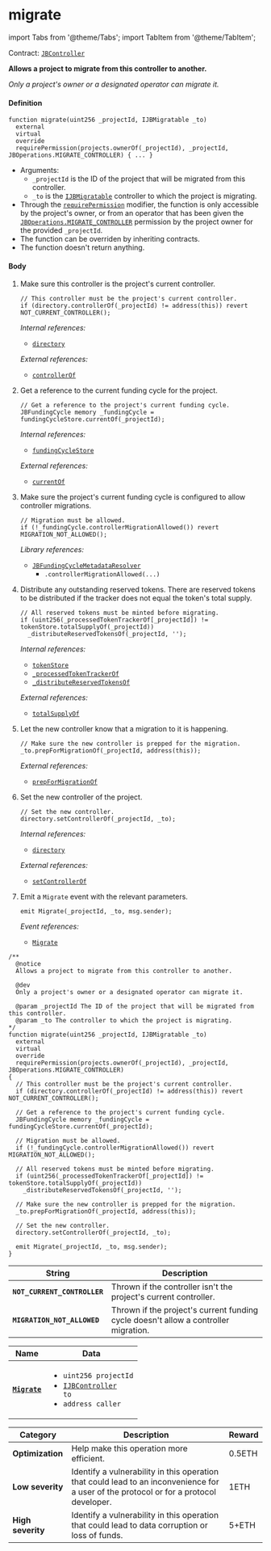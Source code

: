 # migrate

import Tabs from '@theme/Tabs';
import TabItem from '@theme/TabItem';

Contract: [`JBController`](/dev/api/contracts/or-controllers/jbcontroller/README.md)​‌

<Tabs>
<TabItem value="Step by step" label="Step by step">

**Allows a project to migrate from this controller to another.**

_Only a project's owner or a designated operator can migrate it._

#### Definition

```
function migrate(uint256 _projectId, IJBMigratable _to)
  external
  virtual
  override
  requirePermission(projects.ownerOf(_projectId), _projectId, JBOperations.MIGRATE_CONTROLLER) { ... }
```

- Arguments:
  - `_projectId` is the ID of the project that will be migrated from this controller.
  - `_to` is the [`IJBMigratable`](/dev/api/interfaces/ijbmigratable.md) controller to which the project is migrating.
- Through the [`requirePermission`](/dev/api/contracts/or-abstract/jboperatable/modifiers/requirepermission.md) modifier, the function is only accessible by the project's owner, or from an operator that has been given the [`JBOperations.MIGRATE_CONTROLLER`](/dev/api/libraries/jboperations.md) permission by the project owner for the provided `_projectId`.
- The function can be overriden by inheriting contracts.
- The function doesn't return anything.

#### Body

1.  Make sure this controller is the project's current controller.

    ```
    // This controller must be the project's current controller.
    if (directory.controllerOf(_projectId) != address(this)) revert NOT_CURRENT_CONTROLLER();
    ```

    _Internal references:_

    - [`directory`](/dev/api/contracts/or-controllers/jbcontroller/properties/directory.md)

    _External references:_

    - [`controllerOf`](/dev/api/contracts/jbdirectory/properties/controllerof.md)

2.  Get a reference to the current funding cycle for the project.

    ```
    // Get a reference to the project's current funding cycle.
    JBFundingCycle memory _fundingCycle = fundingCycleStore.currentOf(_projectId);
    ```

    _Internal references:_

    - [`fundingCycleStore`](/dev/api/contracts/or-controllers/jbcontroller/properties/fundingcyclestore.md)

    _External references:_

    - [`currentOf`](/dev/api/contracts/jbfundingcyclestore/read/currentof.md)

3.  Make sure the project's current funding cycle is configured to allow controller migrations.

    ```
    // Migration must be allowed.
    if (!_fundingCycle.controllerMigrationAllowed()) revert MIGRATION_NOT_ALLOWED();
    ```

    _Library references:_

    - [`JBFundingCycleMetadataResolver`](/dev/api/libraries/jbfundingcyclemetadataresolver.md)
      - `.controllerMigrationAllowed(...)`

4.  Distribute any outstanding reserved tokens. There are reserved tokens to be distributed if the tracker does not equal the token's total supply.

    ```
    // All reserved tokens must be minted before migrating.
    if (uint256(_processedTokenTrackerOf[_projectId]) != tokenStore.totalSupplyOf(_projectId))
      _distributeReservedTokensOf(_projectId, '');
    ```

    _Internal references:_

    - [`tokenStore`](/dev/api/contracts/or-controllers/jbcontroller/properties/tokenstore.md)
    - [`_processedTokenTrackerOf`](/dev/api/contracts/or-controllers/jbcontroller/properties/-_processedtokentrackerof.md)
    - [`_distributeReservedTokensOf`](/dev/api/contracts/or-controllers/jbcontroller/write/-_distributereservedtokensof.md)

    _External references:_

    - [`totalSupplyOf`](/dev/api/contracts/jbtokenstore/read/totalsupplyof.md)

5.  Let the new controller know that a migration to it is happening.

    ```
    // Make sure the new controller is prepped for the migration.
    _to.prepForMigrationOf(_projectId, address(this));
    ```

    _External references:_

    - [`prepForMigrationOf`](/dev/api/contracts/or-controllers/jbcontroller/write/prepformigrationof.md)

6.  Set the new controller of the project.

    ```
    // Set the new controller.
    directory.setControllerOf(_projectId, _to);
    ```

    _Internal references:_

    - [`directory`](/dev/api/contracts/or-controllers/jbcontroller/properties/directory.md)

    _External references:_

    - [`setControllerOf`](/dev/api/contracts/jbdirectory/write/setcontrollerof.md)

7.  Emit a `Migrate` event with the relevant parameters.

    ```
    emit Migrate(_projectId, _to, msg.sender);
    ```

    _Event references:_

    - [`Migrate`](/dev/api/contracts/or-controllers/jbcontroller/events/migrate.md)

</TabItem>

<TabItem value="Code" label="Code">

```
/**
  @notice
  Allows a project to migrate from this controller to another.

  @dev
  Only a project's owner or a designated operator can migrate it.

  @param _projectId The ID of the project that will be migrated from this controller.
  @param _to The controller to which the project is migrating.
*/
function migrate(uint256 _projectId, IJBMigratable _to)
  external
  virtual
  override
  requirePermission(projects.ownerOf(_projectId), _projectId, JBOperations.MIGRATE_CONTROLLER)
{
  // This controller must be the project's current controller.
  if (directory.controllerOf(_projectId) != address(this)) revert NOT_CURRENT_CONTROLLER();

  // Get a reference to the project's current funding cycle.
  JBFundingCycle memory _fundingCycle = fundingCycleStore.currentOf(_projectId);

  // Migration must be allowed.
  if (!_fundingCycle.controllerMigrationAllowed()) revert MIGRATION_NOT_ALLOWED();

  // All reserved tokens must be minted before migrating.
  if (uint256(_processedTokenTrackerOf[_projectId]) != tokenStore.totalSupplyOf(_projectId))
    _distributeReservedTokensOf(_projectId, '');

  // Make sure the new controller is prepped for the migration.
  _to.prepForMigrationOf(_projectId, address(this));

  // Set the new controller.
  directory.setControllerOf(_projectId, _to);

  emit Migrate(_projectId, _to, msg.sender);
}
```

</TabItem>

<TabItem value="Errors" label="Errors">

| String                       | Description                                                                         |
| ---------------------------- | ----------------------------------------------------------------------------------- |
| **`NOT_CURRENT_CONTROLLER`** | Thrown if the controller isn't the project's current controller.                    |
| **`MIGRATION_NOT_ALLOWED`**  | Thrown if the project's current funding cycle doesn't allow a controller migration. |

</TabItem>

<TabItem value="Events" label="Events">

| Name                                                                              | Data                                                                                                                                                               |
| --------------------------------------------------------------------------------- | ------------------------------------------------------------------------------------------------------------------------------------------------------------------ |
| [**`Migrate`**](/dev/api/contracts/or-controllers/jbcontroller/events/migrate.md) | <ul><li><code>uint256 projectId</code></li><li><code>[IJBController](/dev/api/interfaces/ijbcontroller.md) to</code></li><li><code>address caller</code></li></ul> |

</TabItem>

<TabItem value="Bug bounty" label="Bug bounty">

| Category          | Description                                                                                                                            | Reward |
| ----------------- | -------------------------------------------------------------------------------------------------------------------------------------- | ------ |
| **Optimization**  | Help make this operation more efficient.                                                                                               | 0.5ETH |
| **Low severity**  | Identify a vulnerability in this operation that could lead to an inconvenience for a user of the protocol or for a protocol developer. | 1ETH   |
| **High severity** | Identify a vulnerability in this operation that could lead to data corruption or loss of funds.                                        | 5+ETH  |

</TabItem>
</Tabs>

